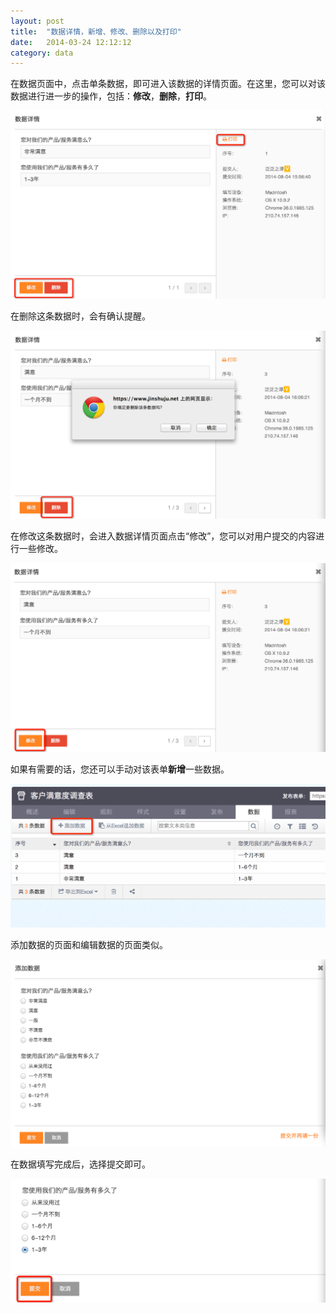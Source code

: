 ```yaml
---
layout: post
title:  "数据详情，新增、修改、删除以及打印"
date:   2014-03-24 12:12:12
category: data
---
```


在数据页面中，点击单条数据，即可进入该数据的详情页面。在这里，您可以对该数据进行进一步的操作，包括：**修改**，**删除**，**打印**。

![index](/images/data-operations-index－01.png)

在删除这条数据时，会有确认提醒。

![delete](/images/data-operations-index－02.png)

在修改这条数据时，会进入数据详情页面点击“修改”，您可以对用户提交的内容进行一些修改。

![edit_1](/images/data-operations-index－03.png)

如果有需要的话，您还可以手动对该表单**新增**一些数据。

![add_1](/images/data-operations-index－04.png)

添加数据的页面和编辑数据的页面类似。

![add_2](/images/data-operations-index－05.png)

在数据填写完成后，选择提交即可。

![edit_2](/images/data-operations-index－06.png)